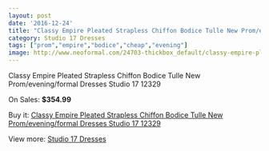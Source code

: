 ```yaml
---
layout: post
date: '2016-12-24'
title: "Classy Empire Pleated Strapless Chiffon Bodice Tulle New Prom/evening/formal Dresses Studio 17 12329"
category: Studio 17 Dresses
tags: ["prom","empire","bodice","cheap","evening"]
image: http://www.neoformal.com/24703-thickbox_default/classy-empire-pleated-strapless-chiffon-bodice-tulle-new-prom-evening-formal-dresses-studio-17-12329.jpg
---
```

Classy Empire Pleated Strapless Chiffon Bodice Tulle New Prom/evening/formal Dresses Studio 17 12329

On Sales: **$354.99**
<a href="https://www.neoformal.com/en/studio-17-dresses/8404-classy-empire-pleated-strapless-chiffon-bodice-tulle-new-prom-evening-formal-dresses-studio-17-12329.html"><amp-img layout="responsive" width="600" height="600" src="//www.neoformal.com/24703-thickbox_default/classy-empire-pleated-strapless-chiffon-bodice-tulle-new-prom-evening-formal-dresses-studio-17-12329.jpg" alt="Classy Empire Pleated Strapless Chiffon Bodice Tulle New Prom/evening/formal Dresses Studio 17 12329 0" /></a>
<a href="https://www.neoformal.com/en/studio-17-dresses/8404-classy-empire-pleated-strapless-chiffon-bodice-tulle-new-prom-evening-formal-dresses-studio-17-12329.html"><amp-img layout="responsive" width="600" height="600" src="//www.neoformal.com/24704-thickbox_default/classy-empire-pleated-strapless-chiffon-bodice-tulle-new-prom-evening-formal-dresses-studio-17-12329.jpg" alt="Classy Empire Pleated Strapless Chiffon Bodice Tulle New Prom/evening/formal Dresses Studio 17 12329 1" /></a>

Buy it: [Classy Empire Pleated Strapless Chiffon Bodice Tulle New Prom/evening/formal Dresses Studio 17 12329](https://www.neoformal.com/en/studio-17-dresses/8404-classy-empire-pleated-strapless-chiffon-bodice-tulle-new-prom-evening-formal-dresses-studio-17-12329.html "Classy Empire Pleated Strapless Chiffon Bodice Tulle New Prom/evening/formal Dresses Studio 17 12329")

View more: [Studio 17 Dresses](https://www.neoformal.com/en/29-studio-17-dresses "Studio 17 Dresses")